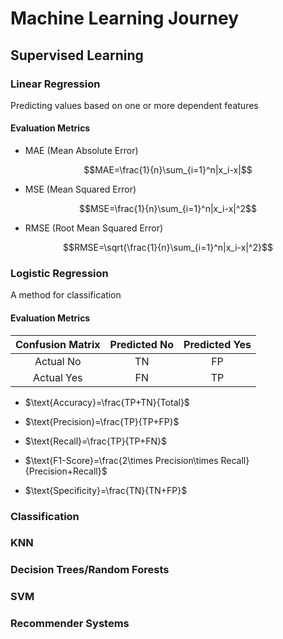 # Machine Learning Journey

## Supervised Learning

### Linear Regression
Predicting values based on one or more dependent features

#### Evaluation Metrics

- MAE (Mean Absolute Error) 

$$MAE=\frac{1}{n}\sum_{i=1}^n|x_i-x|$$

- MSE (Mean Squared Error)

$$MSE=\frac{1}{n}\sum_{i=1}^n|x_i-x|^2$$

- RMSE (Root Mean Squared Error)

$$RMSE=\sqrt{\frac{1}{n}\sum_{i=1}^n|x_i-x|^2}$$

### Logistic Regression

A method for classification

#### Evaluation Metrics

|Confusion Matrix|Predicted No|Predicted Yes|
|      :--:      |    :--:    |     :--:    |
|Actual No       |TN          |FP           |
|Actual Yes      |FN          |TP           |

- $\text{Accuracy}=\frac{TP+TN}{Total}$

- $\text{Precision}=\frac{TP}{TP+FP}$

- $\text{Recall}=\frac{TP}{TP+FN}$

- $\text{F1-Score}=\frac{2\times Precision\times Recall}{Precision+Recall}$

- $\text{Specificity}=\frac{TN}{TN+FP}$

### Classification
### KNN
### Decision Trees/Random Forests
### SVM
### Recommender Systems